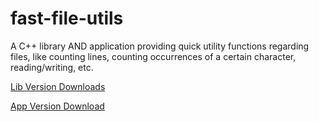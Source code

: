 # fast-file-utils
A C++ library AND application providing quick utility functions regarding files, like counting lines, counting occurrences of a certain character, reading/writing, etc. 
 
[Lib Version Downloads](https://drive.google.com/drive/u/0/folders/1fJwQvrNA96_cPj5jx-Q0dpS9T6gKqmiZ) 
 
[App Version Download](https://drive.google.com/drive/u/0/folders/14kCHii4H9GhrqX-ilEfJNlWsctBirapQ)
